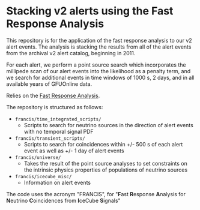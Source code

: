 # Stacking v2 alerts using the Fast Response Analysis

This repository is for the application of the fast response analysis to our v2 alert events. The analysis is stacking the results from all of the alert events from the archival v2 alert catalog, beginning in 2011.

For each alert, we perform a point source search which incorporates the millipede scan of our alert events into the likelihood as a penalty term, and we search for additional events in time windows of 1000 s, 2 days, and in all available years of GFUOnline data.

Relies on the [Fast Response Analysis](https://github.com/IceCubeOpenSource/FastResponseAnalysis).

The repository is structured as follows:
* `francis/time_integrated_scripts/`
    - Scripts to search for neutrino sources in the direction of alert events with no temporal signal PDF
* `francis/transient_scripts/`
    - Scripts to search for coincidences within +/- 500 s of each alert event as well as +/- 1 day of alert events
* `francis/universe/`
    - Takes the result of the point source analyses to set constraints on the intrinsic physics properties of populations of neutrino sources
* `francis/icecube_misc/`
    - Information on alert events

The code uses the acronym "FRANCIS", for "**F**ast **R**esponse **A**nalysis for **N**eutrino **C**oincidences from **I**ceCube **S**ignals"